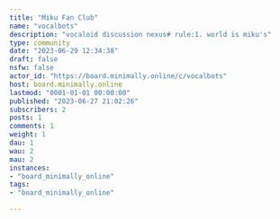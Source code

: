 ```yaml
---
title: "Miku Fan Club" 
name: "vocalbots"
description: "vocaloid discussion nexus# rule:1. world is miku's"
type: community
date: "2023-06-29 12:34:38"
draft: false
nsfw: false
actor_id: "https://board.minimally.online/c/vocalbots"
host: board.minimally.online
lastmod: "0001-01-01 00:00:00"
published: "2023-06-27 21:02:26"
subscribers: 2
posts: 1
comments: 1
weight: 1
dau: 1
wau: 2
mau: 2
instances:
- "board_minimally_online"
tags: 
- "board_minimally_online"

---
```

